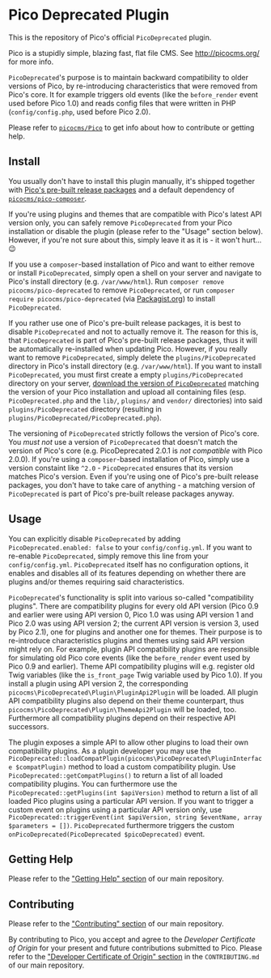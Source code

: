 Pico Deprecated Plugin
======================

This is the repository of Pico's official `PicoDeprecated` plugin.

Pico is a stupidly simple, blazing fast, flat file CMS. See http://picocms.org/ for more info.

`PicoDeprecated`'s purpose is to maintain backward compatibility to older versions of Pico, by re-introducing characteristics that were removed from Pico's core. It for example triggers old events (like the `before_render` event used before Pico 1.0) and reads config files that were written in PHP (`config/config.php`, used before Pico 2.0).

Please refer to [`picocms/Pico`](https://github.com/picocms/Pico) to get info about how to contribute or getting help.

Install
-------

You usually don't have to install this plugin manually, it's shipped together with [Pico's pre-built release packages](https://github.com/picocms/Pico/releases/latest) and a default dependency of [`picocms/pico-composer`](https://github.com/picocms/pico-composer).

If you're using plugins and themes that are compatible with Pico's latest API version only, you can safely remove `PicoDeprecated` from your Pico installation or disable the plugin (please refer to the "Usage" section below). However, if you're not sure about this, simply leave it as it is - it won't hurt... :wink:

If you use a `composer`-based installation of Pico and want to either remove or install `PicoDeprecated`, simply open a shell on your server and navigate to Pico's install directory (e.g. `/var/www/html`). Run `composer remove picocms/pico-deprecated` to remove `PicoDeprecated`, or run `composer require picocms/pico-deprecated` (via [Packagist.org](https://packagist.org/packages/picocms/pico-deprecated)) to install `PicoDeprecated`.

If you rather use one of Pico's pre-built release packages, it is best to disable `PicoDeprecated` and not to actually remove it. The reason for this is, that `PicoDeprecated` is part of Pico's pre-built release packages, thus it will be automatically re-installed when updating Pico. However, if you really want to remove `PicoDeprecated`, simply delete the `plugins/PicoDeprecated` directory in Pico's install directory (e.g. `/var/www/html`). If you want to install `PicoDeprecated`, you must first create a empty `plugins/PicoDeprecated` directory on your server, [download the version of `PicoDeprecated`](https://github.com/picocms/pico-deprecated/releases) matching the version of your Pico installation and upload all containing files (esp. `PicoDeprecated.php` and the `lib/`, `plugins/` and `vendor/` directories) into said `plugins/PicoDeprecated` directory (resulting in `plugins/PicoDeprecated/PicoDeprecated.php`).

The versioning of `PicoDeprecated` strictly follows the version of Pico's core. You *must not* use a version of `PicoDeprecated` that doesn't match the version of Pico's core (e.g. PicoDeprecated 2.0.1 is *not compatible* with Pico 2.0.0). If you're using a `composer`-based installation of Pico, simply use a version constaint like `^2.0` - `PicoDeprecated` ensures that its version matches Pico's version. Even if you're using one of Pico's pre-built release packages, you don't have to take care of anything - a matching version of `PicoDeprecated` is part of Pico's pre-built release packages anyway.

Usage
-----

You can explicitly disable `PicoDeprecated` by adding `PicoDeprecated.enabled: false` to your `config/config.yml`. If you want to re-enable `PicoDeprecated`, simply remove this line from your `config/config.yml`. `PicoDeprecated` itself has no configuration options, it enables and disables all of its features depending on whether there are plugins and/or themes requiring said characteristics.

`PicoDeprecated`'s functionality is split into various so-called "compatibility plugins". There are compatibility plugins for every old API version (Pico 0.9 and earlier were using API version 0, Pico 1.0 was using API version 1 and Pico 2.0 was using API version 2; the current API version is version 3, used by Pico 2.1), one for plugins and another one for themes. Their purpose is to re-introduce characteristics plugins and themes using said API version might rely on. For example, plugin API compatibility plugins are responsible for simulating old Pico core events (like the `before_render` event used by Pico 0.9 and earlier). Theme API compatibility plugins will e.g. register old Twig variables (like the `is_front_page` Twig variable used by Pico 1.0). If you install a plugin using API version 2, the corresponding `picocms\PicoDeprecated\Plugin\PluginApi2Plugin` will be loaded. All plugin API compatibility plugins also depend on their theme counterpart, thus `picocms\PicoDeprecated\Plugin\ThemeApi2Plugin` will be loaded, too. Furthermore all compatibility plugins depend on their respective API successors.

The plugin exposes a simple API to allow other plugins to load their own compatibility plugins. As a plugin developer you may use the `PicoDeprecated::loadCompatPlugin(picocms\PicoDeprecated\PluginInterface $compatPlugin)` method to load a custom compatibility plugin. Use `PicoDeprecated::getCompatPlugins()` to return a list of all loaded compatibility plugins. You can furthermore use the `PicoDeprecated::getPlugins(int $apiVersion)` method to return a list of all loaded Pico plugins using a particular API version. If you want to trigger a custom event on plugins using a particular API version only, use `PicoDeprecated::triggerEvent(int $apiVersion, string $eventName, array $parameters = [])`. `PicoDeprecated` furthermore triggers the custom `onPicoDeprecated(PicoDeprecated $picoDeprecated)` event.

Getting Help
------------

Please refer to the ["Getting Help" section](https://github.com/picocms/Pico#getting-help) of our main repository.

Contributing
------------

Please refer to the ["Contributing" section](https://github.com/picocms/Pico#contributing) of our main repository.

By contributing to Pico, you accept and agree to the *Developer Certificate of Origin* for your present and future contributions submitted to Pico. Please refer to the ["Developer Certificate of Origin" section](https://github.com/picocms/Pico/blob/master/CONTRIBUTING.md#developer-certificate-of-origin) in the `CONTRIBUTING.md` of our main repository.
